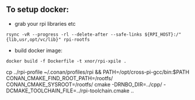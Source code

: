 ## To setup docker:
* grab your rpi libraries etc
```shell
rsync -vR --progress -rl --delete-after --safe-links ${RPI_HOST}:/"{lib,usr,opt/vc/lib}" rpi-rootfs
```
* build docker image:
```shell
docker build -f Dockerfile -t xnor/rpi-xpile .
```

cp ../rpi-profile ~/.conan/profiles/rpi && PATH=/opt/cross-pi-gcc/bin:$PATH CONAN_CMAKE_FIND_ROOT_PATH=/rootfs/ CONAN_CMAKE_SYSROOT=/rootfs/ cmake -DRNBO_DIR=../cpp/ -DCMAKE_TOOLCHAIN_FILE=../rpi-toolchain.cmake ..
